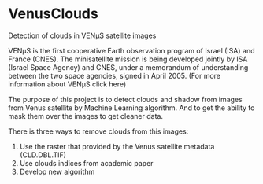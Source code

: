 ﻿# VenusClouds
Detection of clouds in VENµS satellite images

VENµS is the first cooperative Earth observation program of Israel (ISA) and France (CNES). The minisatellite mission is being developed jointly by ISA (Israel Space Agency) and CNES, under a memorandum of understanding between the two space agencies, signed in April 2005.
(For more information about VENµS click here)

The purpose of this project is to detect clouds and shadow from images from Venus satellite by Machine Learning algorithm. And to get the ability to mask them over the images to get cleaner data.

There is three ways to remove clouds from this images:
1. Use the raster that provided by the Venus satellite metadata (CLD.DBL.TIF)
2. Use clouds indices from academic paper
3. Develop new algorithm 




